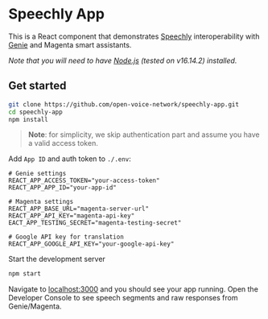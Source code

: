 # Speechly App

This is a React component that demonstrates [Speechly](https://www.npmjs.com/package/@speechly/react-client) 
interoperability with [Genie](https://wiki.almond.stanford.edu/api-references/web-almond) and Magenta smart assistants.

_Note that you will need to have [Node.js](https://nodejs.org) (tested on v16.14.2) installed._

## Get started

```bash
git clone https://github.com/open-voice-network/speechly-app.git
cd speechly-app
npm install
```

> **Note**: for simplicity, we skip authentication part and assume you have a valid access token. 

Add `App ID` and auth token to `./.env`:

```env
# Genie settings
REACT_APP_ACCESS_TOKEN="your-access-token"
REACT_APP_APP_ID="your-app-id"

# Magenta settings
REACT_APP_BASE_URL="magenta-server-url"
REACT_APP_API_KEY="magenta-api-key"
EACT_APP_TESTING_SECRET="magenta-testing-secret"

# Google API key for translation
REACT_APP_GOOGLE_API_KEY="your-google-api-key"
```

Start the development server

```bash
npm start
```

Navigate to [localhost:3000](http://localhost:3000) and you should see your app running. 
Open the Developer Console to see speech segments and raw responses from Genie/Magenta.


